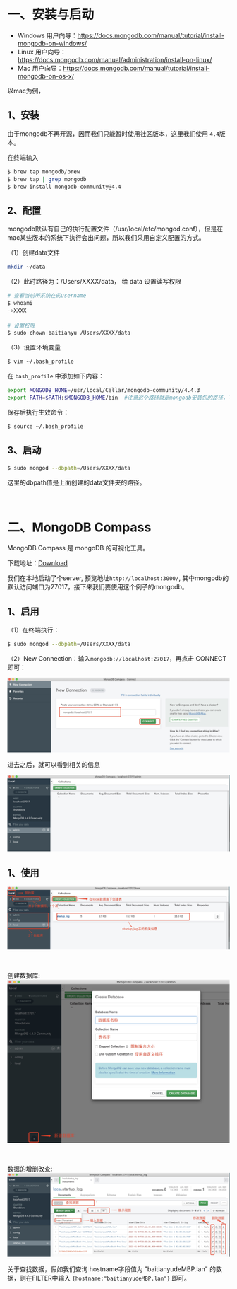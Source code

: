 # 一、安装与启动

- Windows 用户向导：https://docs.mongodb.com/manual/tutorial/install-mongodb-on-windows/
- Linux 用户向导：https://docs.mongodb.com/manual/administration/install-on-linux/
- Mac 用户向导：https://docs.mongodb.com/manual/tutorial/install-mongodb-on-os-x/

以mac为例，

## 1、安装

由于mongodb不再开源，因而我们只能暂时使用社区版本，这里我们使用 `4.4`版本。

在终端输入
```sh
$ brew tap mongodb/brew
$ brew tap | grep mongodb
$ brew install mongodb-community@4.4  
```

## 2、配置

mongodb默认有自己的执行配置文件（/usr/local/etc/mongod.conf），但是在mac某些版本的系统下执行会出问题，所以我们采用自定义配置的方式。

（1）创建data文件
```sh
mkdir ~/data   
```

（2）此时路径为：/Users/XXXX/data， 给 data 设置读写权限
```sh
# 查看当前所系统在的username
$ whoami
->XXXX

# 设置权限
$ sudo chown baitianyu /Users/XXXX/data
```

（3）设置环境变量
```sh
$ vim ~/.bash_profile
```
在 `bash_profile` 中添加如下内容：
```sh
export MONGODB_HOME=/usr/local/Cellar/mongodb-community/4.4.3
export PATH=$PATH:$MONGODB_HOME/bin  #注意这个路径就是mongodb安装包的路径，不要写错了
```

保存后执行生效命令：
```sh
$ source ~/.bash_profile
```

## 3、启动

```sh
$ sudo mongod --dbpath=/Users/XXXX/data
```
这里的dbpath值是上面创建的data文件夹的路径。

<br>

# 二、MongoDB Compass

MongoDB Compass 是 mongoDB 的可视化工具。

下载地址：[Download](https://www.mongodb.com/try/download/compass)

我们在本地启动了个server, 预览地址`http://localhost:3000/`, 其中mongodb的默认访问端口为27017，接下来我们要使用这个例子的mongodb。

## 1、启用

（1）在终端执行：
```sh
$ sudo mongod --dbpath=/Users/XXXX/data
```

（2）New Connection：输入`mongodb://localhost:27017`，再点击 CONNECT 即可：

![](https://github.com/Vuact/Blog/blob/main/base/node/images/8C786D98F7E64A96D99003CADD265377.jpg?raw=true)

进去之后，就可以看到相关的信息

![](https://github.com/Vuact/Blog/blob/main/base/node/images/86D7151F-F4AF-441C-AB02-46F9C6D24286.png?raw=true)

## 1、使用

![](https://github.com/Vuact/Blog/blob/main/base/node/images/87498038A15699AB11718587DED63679.jpg?raw=true)

<br>

创建数据库:
![](https://github.com/Vuact/Blog/blob/main/base/node/images/QQ20210105-0.png?raw=true)

<br>

数据的增删改查:
![](https://github.com/Vuact/Blog/blob/main/base/node/images/418A2603765F94C583DD81AF2E04A8C7.jpg?raw=true)

关于查找数据，假如我们查询 hostname字段值为 "baitianyudeMBP.lan" 的数据，则在FILTER中输入 `{hostname:"baitianyudeMBP.lan"}` 即可。




